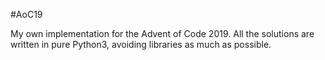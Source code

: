 #AoC19

My own implementation for the Advent of Code 2019.
All the solutions are written in pure Python3, avoiding libraries as much as possible.
